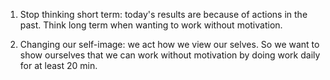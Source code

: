 1. Stop thinking short term: today's results are because of actions in the past. Think long term when wanting to work without motivation.

2. Changing our self-image: we act how we view our selves. So we want to show ourselves that we can work without motivation by doing work daily for at least 20 min.